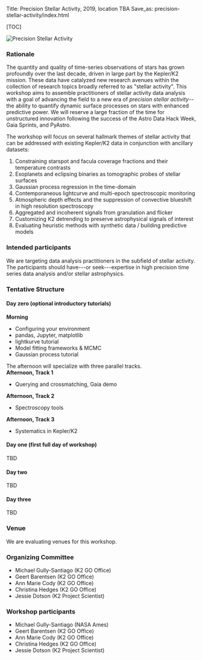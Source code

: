 Title: Precision Stellar Activity, 2019, location TBA
Save_as: precision-stellar-activity/index.html

[TOC]

<img class="img-responsive" style="max-width:100%;" src="../images/k2_graphic_sm.jpeg" alt="Precision Stellar Activity">


### Rationale

The quantity and quality of time-series observations of stars has grown profoundly over the last decade, driven in large part by the Kepler/K2 mission.  These data have catalyzed new research avenues within the collection of research topics broadly referred to as "stellar activity".  This workshop aims to assemble practitioners of stellar activity data analysis with a goal of advancing the field to a new era of *precision stellar activity*-- the ability to quantify dynamic surface processes on stars with enhanced predictive power.  We will reserve a large fraction of the time for unstructured innovation following the success of the Astro Data Hack Week, Gaia Sprints, and PyAstro.


The workshop will focus on several hallmark themes of stellar activity that can be addressed with existing Kepler/K2 data in conjunction with ancillary datasets:  

1. Constraining starspot and facula coverage fractions and their temperature contrasts  
2. Exoplanets and eclipsing binaries as tomographic probes of stellar surfaces  
3. Gaussian process regression in the time-domain  
4. Contemporaneous lightcurve and multi-epoch spectroscopic monitoring  
5. Atmospheric depth effects and the suppression of convective blueshift in high resolution spectroscopy  
6. Aggregated and incoherent signals from granulation and flicker  
7. Customizing K2 detrending to preserve astrophysical signals of interest  
8. Evaluating heuristic methods with synthetic data / building predictive models  


### Intended participants

We are targeting data analysis practitioners in the subfield of stellar activity.  The participants should have---or seek---expertise in high precision time series data analysis and/or stellar astrophysics.  


### Tentative Structure

#### Day zero (optional introductory tutorials)

**Morning**  
- Configuring your environment  
- pandas, Jupyter, matplotlib  
- lightkurve tutorial  
- Model fitting frameworks & MCMC  
- Gaussian process tutorial  

The afternoon will specialize with three parallel tracks.  
**Afternoon, Track 1**  
- Querying and crossmatching, Gaia demo  

**Afternoon, Track 2**  
- Spectroscopy tools  

**Afternoon, Track 3**  
- Systematics in Kepler/K2  

#### Day one (first full day of workshop)
TBD

#### Day two
TBD

#### Day three
TBD

### Venue

We are evaluating venues for this workshop.

### Organizing Committee

* Michael Gully-Santiago (K2 GO Office)
* Geert Barentsen (K2 GO Office)
* Ann Marie Cody (K2 GO Office)
* Christina Hedges (K2 GO Office)
* Jessie Dotson (K2 Project Scientist)


### Workshop participants


* Michael Gully-Santiago (NASA Ames)
* Geert Barentsen (K2 GO Office)
* Ann Marie Cody (K2 GO Office)
* Christina Hedges (K2 GO Office)
* Jessie Dotson (K2 Project Scientist)
